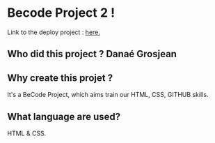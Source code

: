<h1>Becode Project 2 !</h1>
Link to the deploy project : <a href="https://da-nae.github.io/second-webpage/">here.</a>

<h2>Who did this project ?</>
Danaé Grosjean

<h2>Why create this projet ?</h2>
It's a BeCode Project, which aims train our HTML, CSS, GITHUB skills.

<h2>What language are used?</h2>
HTML & CSS.
